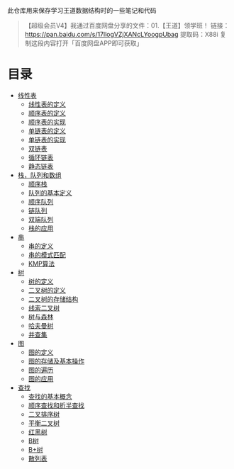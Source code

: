 此仓库用来保存学习王道数据结构时的一些笔记和代码

> 【超级会员V4】我通过百度网盘分享的文件：01.【王道】领学班！
> 链接：https://pan.baidu.com/s/17llogVZjXANcLYoogpUbag
> 提取码：X88i
> 复制这段内容打开「百度网盘APP即可获取」

# 目录

- [线性表](./2.LinearList)
    - [线性表的定义](./2.LinearList/1线性表定义.md)
    - [顺序表的定义](./2.LinearList/2.1顺序表定义.md)
    - [顺序表的实现](./2.LinearList/2.2顺序表的实现.md)
    - [单链表的定义](./2.LinearList/3.1单链表的定义.md)
    - [单链表的实现](./2.LinearList/3.2单链表的实现.md)
    - [双链表](./2.LinearList/3.3双链表.md)
    - [循环链表](./2.LinearList/3.4循环链表.md)
    - [静态链表](./2.LinearList/3.5静态链表.md)
- [栈，队列和数组](./3.Stack,Queue,Array)
    - [顺序栈](./3.Stack,Queue,Array/1.2顺序栈.md)
    - [队列的基本定义](./3.Stack,Queue,Array/2.1队列的基本概念.md)
    - [顺序队列](./3.Stack,Queue,Array/2.2顺序队列.md)
    - [链队列](./3.Stack,Queue,Array/2.3链队列.md)
    - [双端队列](./3.Stack,Queue,Array/2.4双端队列.md)
    - [栈的应用](./3.Stack,Queue,Array/3栈的应用.md)
- [串](./4.String)
    - [串的定义](./4.String/1.1串的定义.md)
    - [串的模式匹配](./4.String/2.1串的模式匹配.cpp)
    - [KMP算法](./4.String/2.2KMP算法.md)
- [树](./5.Tree)
  - [树的定义](./5.Tree/1.1树的定义.md)
  - [二叉树的定义](./5.Tree/2.1二叉树的定义.md)
  - [二叉树的存储结构](./5.Tree/2.2二叉树的存储结构.md)
  - [线索二叉树](./5.Tree/3.2线索二叉树.md)
  - [树与森林](./5.Tree/4树与森林.md)
  - [哈夫曼树](./5.Tree/5.1哈夫曼树.md)
  - [并查集](./5.Tree/5.2并查集.md)
- [图](./6.Graph)
  - [图的定义](./6.Graph/1图的定义.md)
  - [图的存储及基本操作](./6.Graph/2图的存储及基本操作.md)
  - [图的遍历](./6.Graph/3图的遍历.md)
  - [图的应用](./6.Graph/4图的应用.md)
- [查找](./7.Serach)
  - [查找的基本概念](./7.Serach/1查找的基本概念.md)
  - [顺序查找和折半查找](./7.Serach/2顺序查找和折半查找.md)
  - [二叉排序树](./7.Serach/3.1二叉排序树.md)
  - [平衡二叉树](./7.Serach/3.2平衡二叉树.md)
  - [红黑树](./7.Serach/3.3红黑树.md)
  - [B树](./7.Serach/4.1B树.md)
  - [B+树](./7.Serach/4.2B+树.md)
  - [散列表](./7.Serach/4.3散列表.md) 